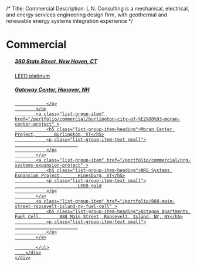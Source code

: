 /*
Title: Commercial
Description: L.N. Consulting is a mechanical, electrical, and energy services engineering design firm, with geothermal and renewable energy systems integration experience
*/


# Commercial

<div>
	<div class="row">
		<div class="col-md-6" >
			<ul class="list-group">
							<a class="list-group-item" href="/portfolio/360-state-street" >
				<h5 class="list-group-item-heading">360 State Street, 	    New Haven, CT</h5>
				<p class="list-group-item-text small">
						    LEED platinum
				</p>
			</a>
			<a class="list-group-item" href="/portfolio/commercial/gateway-center" >
				<h5 class="list-group-item-heading">Gateway Center, 	    Hanover, NH</h5>
				<p class="list-group-item-text small">
						    
				</p>
			</a>
			<a class="list-group-item" href="/portfolio/commercial/burlington-city-of-%E2%80%93-moran-center-project" >
				<h5 class="list-group-item-heading">Moran Center Project, 	    Burlington, VT</h5>
				<p class="list-group-item-text small">
						    
				</p>
			</a>
			<a class="list-group-item" href="/portfolio/commercial/nrg-systems-expansion-project" >
				<h5 class="list-group-item-heading">NRG Systems Expansion Project, 	    Hinesburg, VT</h5>
				<p class="list-group-item-text small">
						    LEED gold
				</p>
			</a>
			<a class="list-group-item" href="/portfolio/888-main-street-roosevelt-island-ny-fuel-cell" >
				<h5 class="list-group-item-heading">Octagon Apartments Fuel Cell, 	    888 Main Street, Roosevelt, Island, NY, NY</h5>
				<p class="list-group-item-text small">
						    
				</p>
			</a>

			</ul>
		</div>
	</div>
</div>
			